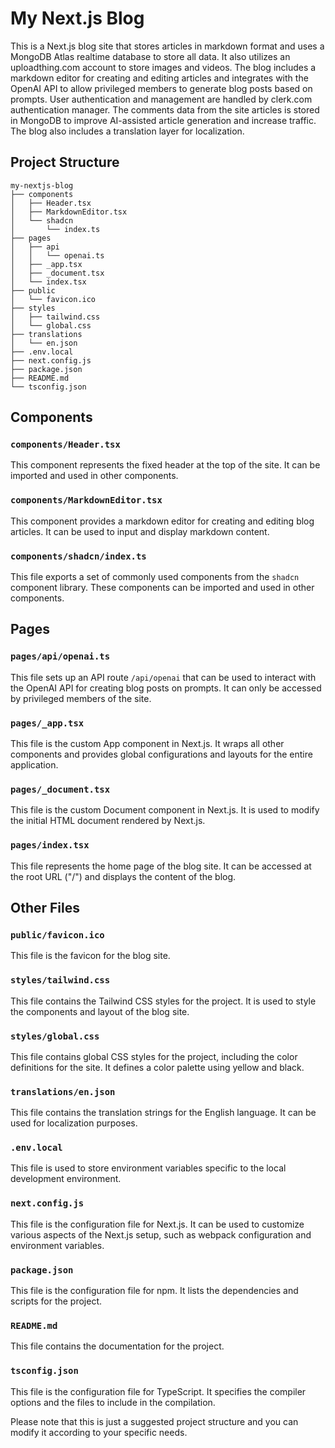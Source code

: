 # My Next.js Blog

This is a Next.js blog site that stores articles in markdown format and uses a MongoDB Atlas realtime database to store all data. It also utilizes an uploadthing.com account to store images and videos. The blog includes a markdown editor for creating and editing articles and integrates with the OpenAI API to allow privileged members to generate blog posts based on prompts. User authentication and management are handled by clerk.com authentication manager. The comments data from the site articles is stored in MongoDB to improve AI-assisted article generation and increase traffic. The blog also includes a translation layer for localization.

## Project Structure

```
my-nextjs-blog
├── components
│   ├── Header.tsx
│   ├── MarkdownEditor.tsx
│   └── shadcn
│       └── index.ts
├── pages
│   ├── api
│   │   └── openai.ts
│   ├── _app.tsx
│   ├── _document.tsx
│   └── index.tsx
├── public
│   └── favicon.ico
├── styles
│   ├── tailwind.css
│   └── global.css
├── translations
│   └── en.json
├── .env.local
├── next.config.js
├── package.json
├── README.md
└── tsconfig.json
```

## Components

### `components/Header.tsx`

This component represents the fixed header at the top of the site. It can be imported and used in other components.

### `components/MarkdownEditor.tsx`

This component provides a markdown editor for creating and editing blog articles. It can be used to input and display markdown content.

### `components/shadcn/index.ts`

This file exports a set of commonly used components from the `shadcn` component library. These components can be imported and used in other components.

## Pages

### `pages/api/openai.ts`

This file sets up an API route `/api/openai` that can be used to interact with the OpenAI API for creating blog posts on prompts. It can only be accessed by privileged members of the site.

### `pages/_app.tsx`

This file is the custom App component in Next.js. It wraps all other components and provides global configurations and layouts for the entire application.

### `pages/_document.tsx`

This file is the custom Document component in Next.js. It is used to modify the initial HTML document rendered by Next.js.

### `pages/index.tsx`

This file represents the home page of the blog site. It can be accessed at the root URL ("/") and displays the content of the blog.

## Other Files

### `public/favicon.ico`

This file is the favicon for the blog site.

### `styles/tailwind.css`

This file contains the Tailwind CSS styles for the project. It is used to style the components and layout of the blog site.

### `styles/global.css`

This file contains global CSS styles for the project, including the color definitions for the site. It defines a color palette using yellow and black.

### `translations/en.json`

This file contains the translation strings for the English language. It can be used for localization purposes.

### `.env.local`

This file is used to store environment variables specific to the local development environment.

### `next.config.js`

This file is the configuration file for Next.js. It can be used to customize various aspects of the Next.js setup, such as webpack configuration and environment variables.

### `package.json`

This file is the configuration file for npm. It lists the dependencies and scripts for the project.

### `README.md`

This file contains the documentation for the project.

### `tsconfig.json`

This file is the configuration file for TypeScript. It specifies the compiler options and the files to include in the compilation.

Please note that this is just a suggested project structure and you can modify it according to your specific needs.